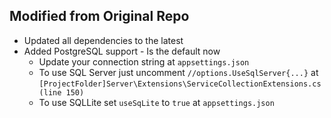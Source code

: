 

## Modified from Original Repo

* Updated all dependencies to the latest
* Added PostgreSQL support - Is the default now
    * Update your connection string at `appsettings.json`
    * To use SQL Server just uncomment `//options.UseSqlServer{...}`  at `[ProjectFolder]Server\Extensions\ServiceCollectionExtensions.cs (line 150)`
    * To use SQLLite set `useSqLite` to `true` at `appsettings.json`


